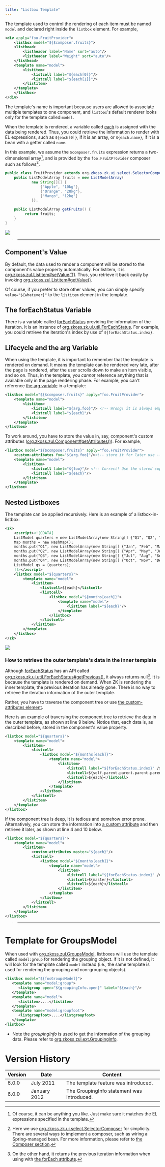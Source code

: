 ```yaml
---
title: "Listbox Template"
---
```




The template used to control the rendering of each item must be named
`model` and declared right inside the `listbox` element. For example,

```xml
<div apply="foo.FruitProvider">
    <listbox model="${$composer.fruits}">
    <listhead>
        <listheader label="Name" sort="auto"/>
        <listheader label="Weight" sort="auto"/>
    </listhead>
    <template name="model">
        <listitem>
            <listcell label="${each[0]}"/>
            <listcell label="${each[1]}"/>
        </listitem>
    </template>
    </listbox>
</div>
```

The template's name is important because users are allowed to associate
multiple templates to one component, and `listbox`'s default renderer
looks only for the template called `model`.

When the template is rendered, a variable called
[each](/zuml_ref/each)
is assigned with the data being rendered. Thus, you could retrieve the
information to render with EL expressions, such as `${each[0]}`, if it
is an array, or `${each.name}`, if it is a bean with a getter called
`name`.

In this example, we assume the `$composer.fruits` expression returns a
two-dimensional array[^1], and is provided by the `foo.FruitProvider`
composer such as follows[^2].

```java
public class FruitProvider extends org.zkoss.zk.ui.select.SelectorComposer {
    public ListModelArray fruits = new ListModelArray(
            new String[][] {
                {"Apple", "10kg"},
                {"Orange", "20kg"},
                {"Mango", "12kg"}
            });

    public ListModelArray getFruits() {
         return fruits;
    }
}
```

![]({{site.baseurl}}/zk_dev_ref/images/st201107-listbox.png)

> ------------------------------------------------------------------------
>
> <references/>

## Component's Value

By default, the data used to render a component will be stored to the
component's value property automatically. For listitem, it is
[org.zkoss.zul.Listitem#setValue(T)](https://www.zkoss.org/javadoc/latest/zk/org/zkoss/zul/Listitem.html#setValue(T)). Thus,
you retrieve it back easily by invoking
[org.zkoss.zul.Listitem#getValue()](https://www.zkoss.org/javadoc/latest/zk/org/zkoss/zul/Listitem.html#getValue()).

Of course, if you prefer to store other values, you can simply specify
`value="${whatever}"` to the `listitem` element in the template.

## The forEachStatus Variable

There is a variable called
[forEachStatus](/zuml_ref/foreachstatus)
providing the information of the iteration. It is an instance of
[org.zkoss.zk.ui.util.ForEachStatus](https://www.zkoss.org/javadoc/latest/zk/org/zkoss/zk/ui/util/ForEachStatus.html).
For example, you could retrieve the iteration's index by use of
`${forEachStatus.index}`.

## Lifecycle and the arg Variable

When using the template, it is important to remember that the template
is rendered on demand. It means the template can be rendered very late,
after the page is rendered, after the user scrolls down to make an item
visible, and so on. Thus, in the template, you *cannot* reference
anything that is available only in the page rendering phase. For
example, you can't reference [the arg variable](/zuml_ref/arg)
in a template:

```xml
<listbox model="${$composer.fruits}" apply="foo.FruitProvider">
    <template name="model">
        <listitem>
            <listcell label="${arg.foo}"/> <!-- Wrong! it is always empty -->
            <listcell label="${each}"/>
        </listitem>
    </template>
</listbox>
```

To work around, you have to store the value in, say, component's custom
attributes
([org.zkoss.zul.Component#getAttributes()](https://www.zkoss.org/javadoc/latest/zk/org/zkoss/zul/Component.html#getAttributes())).
For example,

```xml
<listbox model="${$composer.fruits}" apply="foo.FruitProvider">
    <custom-attributes foo="${arg.foo}"/><!-- store it for later use -->
    <template name="model">
        <listitem>
            <listcell label="${foo}"/> <!-- Correct! Use the stored copy. -->
            <listcell label="${each}"/>
        </listitem>
    </template>
</listbox>
```

## Nested Listboxes

The template can be applied recursively. Here is an example of a
listbox-in-listbox:

```xml
<zk>
    <zscript><![CDATA[
    ListModel quarters = new ListModelArray(new String[] {"Q1", "Q2", "Q3", "Q4"});
    Map months = new HashMap();
    months.put("Q1", new ListModelArray(new String[] {"Jan", "Feb", "Mar"}));
    months.put("Q2", new ListModelArray(new String[] {"Apr", "May", "Jun"}));
    months.put("Q3", new ListModelArray(new String[] {"Jul", "Aug", "Sep"})); 
    months.put("Q4", new ListModelArray(new String[] {"Oct", "Nov", "Dec"}));
    ListModel qs = (quarters);
    ]]></zscript>
    <listbox model="${quarters}">
        <template name="model">
            <listitem>
                <listcell>${each}</listcell>
                <listcell>
                    <listbox model="${months[each]}">
                        <template name="model">
                            <listitem label="${each}"/>
                        </template>
                    </listbox>
                </listcell>
            </listitem>
        </template>
    </listbox>
</zk>
```

![](/zk_dev_ref/images/St201107-listbox-in-listbox.png)


### How to retrieve the outer template's data in the inner template

Although
[forEachStatus](/zuml_ref/foreachstatus)
has an API called
[org.zkoss.zk.ui.util.ForEachStatus#getPrevious()](https://www.zkoss.org/javadoc/latest/zk/org/zkoss/zk/ui/util/ForEachStatus.html#getPrevious()),
it always returns null[^3]. It is because the template is rendered on
demand. When ZK is rendering the inner template, the previous iteration
has already gone. There is no way to retrieve the iteration information
of the outer template.

Rather, you have to traverse the component tree or use [the custom-attributes element](/zuml_ref/custom_attributes).

Here is an example of traversing the component tree to retrieve the data
in the outer template, as shown at line 9 below. Notice that, each data
is, as described before, stored in the component's value property.

```xml
<listbox model="${quarters}">
    <template name="model">
        <listitem>
            <listcell>
                <listbox model="${months[each]}">
                    <template name="model">
                        <listitem>
                            <listcell label="${forEachStatus.index}" />
                            <listcell>${self.parent.parent.parent.parent.parent.value}</listcell>
                            <listcell>${each}</listcell>
                        </listitem>
                    </template>
                </listbox>
            </listcell>
        </listitem>
    </template>
</listbox>
```

If the component tree is deep, It is tedious and somehow error prone.
Alternatively, you can store the information into [a custom attribute](/zuml_ref/custom_attributes)
and then retrieve it later, as shown at line 4 and 10 below.

```xml
<listbox model="${quarters}">
    <template name="model">
        <listitem>
            <custom-attributes master="${each}"/>
            <listcell>
                <listbox model="${months[each]}">
                    <template name="model">
                        <listitem>
                            <listcell label="${forEachStatus.index}" />
                            <listcell>${master}</listcell>
                            <listcell>${each}</listcell>
                        </listitem>
                    </template>
                </listbox>
            </listcell>
        </listitem>
    </template>
</listbox>
```

> ------------------------------------------------------------------------
>
> <references/>

# Template for GroupsModel

When used with
[org.zkoss.zul.GroupsModel](https://www.zkoss.org/javadoc/latest/zk/org/zkoss/zul/GroupsModel.html), listboxes
will use the template called `model:group` for rendering the grouping
object. If it is not defined, it will look for the template called
`model` instead (i.e., the same template is used for rendering the
grouping and non-grouping objects).

```xml
<listbox model="${fooGroupsModel}">
   <template name="model:group">
      <listgroup open="${groupingInfo.open}" label="${each}"/>
   </template>
   <template name="model">
      <listitem>....</listitem>
   </template>
   <template name="model:groupfoot">
      <listgroupfoot>....</listgroupfoot>
   </template>
<listbox>
```

- Note the *groupingInfo* is used to get the information of the grouping
  data. Please refer to
  [org.zkoss.zul.ext.GroupingInfo](https://www.zkoss.org/javadoc/latest/zk/org/zkoss/zul/ext/GroupingInfo.html).

# Version History

| Version | Date         | Content                                    |
|---------|--------------|--------------------------------------------|
| 6.0.0   | July 2011    | The template feature was introduced.       |
| 6.0.0   | January 2012 | The GroupingInfo statement was introduced. |

[^1]: Of course, it can be anything you like. Just make sure it matches
    the EL expressions specified in the template.

[^2]: Here we use
    [org.zkoss.zk.ui.select.SelectorComposer](https://www.zkoss.org/javadoc/latest/zk/org/zkoss/zk/ui/select/SelectorComposer.html) for
    simplicity. There are several ways to implement a composer, such as
    wiring a Spring-managed bean. For more information, please refer to
    [the Composer section]({{site.baseurl}}/zk_dev_ref/mvc/composer).

[^3]: On the other hand, it returns the previous iteration information
    when using with [the forEach attribute](/zuml_ref/foreach).
